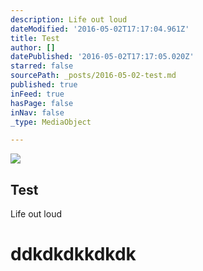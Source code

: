 ```yaml
---
description: Life out loud
dateModified: '2016-05-02T17:17:04.961Z'
title: Test
author: []
datePublished: '2016-05-02T17:17:05.020Z'
starred: false
sourcePath: _posts/2016-05-02-test.md
published: true
inFeed: true
hasPage: false
inNav: false
_type: MediaObject

---
```

<article style=""><img src="https://the-grid-user-content.s3-us-west-2.amazonaws.com/5c59f298-ca8d-42a0-a270-43cdf605a657.jpg" /><h1>Test</h1><p>Life out loud</p></article>

# ddkdkdkkdkdk